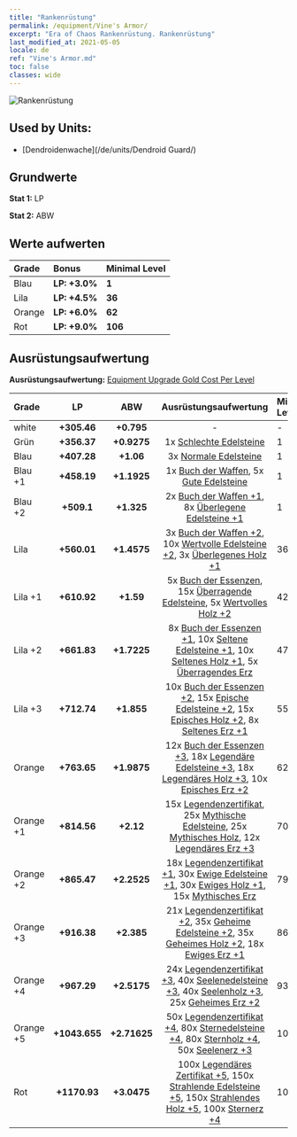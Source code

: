 ```yaml
---
title: "Rankenrüstung"
permalink: /equipment/Vine's Armor/
excerpt: "Era of Chaos Rankenrüstung. Rankenrüstung"
last_modified_at: 2021-05-05
locale: de
ref: "Vine's Armor.md"
toc: false
classes: wide
---
```


  ![Rankenrüstung](/images/e/e_2054.png)

## Used by Units:

* [Dendroidenwache](/de/units/Dendroid Guard/) 


## Grundwerte
 **Stat 1:** LP

 **Stat 2:** ABW

## Werte aufwerten

  |     Grade    |   Bonus | Minimal Level | 
  |:-------------|:--------|:--------------| 
  | Blau | **LP: +3.0%** | **1** | 
  | Lila | **LP: +4.5%** | **36** | 
  | Orange | **LP: +6.0%** | **62** | 
  | Rot | **LP: +9.0%** | **106** | 


## Ausrüstungsaufwertung
 **Ausrüstungsaufwertung:** [Equipment Upgrade Gold Cost Per Level](/equipment/EquipmentUpgradeCostPerLevel/) 

  |          Grade      | LP | ABW | Ausrüstungsaufwertung | Minimal Level |
  |:--------------------|:---------:|:---------:|:----------------:|:--------------|
  | white | **+305.46** | **+0.795** | - | - |
  | Grün | **+356.37** | **+0.9275** | 1x [Schlechte Edelsteine](/ItemsDE/mat_4/) | 1 |
  | Blau | **+407.28** | **+1.06** | 3x [Normale Edelsteine](/ItemsDE/mat_10/) | 1 |
  | Blau +1 | **+458.19** | **+1.1925** | 1x [Buch der Waffen](/ItemsDE/mat_18/), 5x [Gute Edelsteine](/ItemsDE/mat_16/) | 1 |
  | Blau +2 | **+509.1** | **+1.325** | 2x [Buch der Waffen +1](/ItemsDE/mat_25/), 8x [Überlegene Edelsteine +1](/ItemsDE/mat_23/) | 1 |
  | Lila | **+560.01** | **+1.4575** | 3x [Buch der Waffen +2](/ItemsDE/mat_32/), 10x [Wertvolle Edelsteine +2](/ItemsDE/mat_30/), 3x [Überlegenes Holz +1](/ItemsDE/mat_20/) | 36 |
  | Lila +1 | **+610.92** | **+1.59** | 5x [Buch der Essenzen](/ItemsDE/mat_39/), 15x [Überragende Edelsteine](/ItemsDE/mat_37/), 5x [Wertvolles Holz +2](/ItemsDE/mat_27/) | 42 |
  | Lila +2 | **+661.83** | **+1.7225** | 8x [Buch der Essenzen +1](/ItemsDE/mat_46/), 10x [Seltene Edelsteine +1](/ItemsDE/mat_44/), 10x [Seltenes Holz +1](/ItemsDE/mat_41/), 5x [Überragendes Erz](/ItemsDE/mat_33/) | 47 |
  | Lila +3 | **+712.74** | **+1.855** | 10x [Buch der Essenzen +2](/ItemsDE/mat_53/), 15x [Epische Edelsteine +2](/ItemsDE/mat_51/), 15x [Episches Holz +2](/ItemsDE/mat_48/), 8x [Seltenes Erz +1](/ItemsDE/mat_40/) | 55 |
  | Orange | **+763.65** | **+1.9875** | 12x [Buch der Essenzen +3](/ItemsDE/mat_60/), 18x [Legendäre Edelsteine +3](/ItemsDE/mat_58/), 18x [Legendäres Holz +3](/ItemsDE/mat_55/), 10x [Episches Erz +2](/ItemsDE/mat_47/) | 62 |
  | Orange +1 | **+814.56** | **+2.12** | 15x [Legendenzertifikat](/ItemsDE/mat_67/), 25x [Mythische Edelsteine](/ItemsDE/mat_65/), 25x [Mythisches Holz](/ItemsDE/mat_62/), 12x [Legendäres Erz +3](/ItemsDE/mat_54/) | 70 |
  | Orange +2 | **+865.47** | **+2.2525** | 18x [Legendenzertifikat +1](/ItemsDE/mat_74/), 30x [Ewige Edelsteine +1](/ItemsDE/mat_72/), 30x [Ewiges Holz +1](/ItemsDE/mat_69/), 15x [Mythisches Erz](/ItemsDE/mat_61/) | 79 |
  | Orange +3 | **+916.38** | **+2.385** | 21x [Legendenzertifikat +2](/ItemsDE/mat_81/), 35x [Geheime Edelsteine +2](/ItemsDE/mat_79/), 35x [Geheimes Holz +2](/ItemsDE/mat_76/), 18x [Ewiges Erz +1](/ItemsDE/mat_68/) | 86 |
  | Orange +4 | **+967.29** | **+2.5175** | 24x [Legendenzertifikat +3](/ItemsDE/mat_88/), 40x [Seelenedelsteine +3](/ItemsDE/mat_86/), 40x [Seelenholz +3](/ItemsDE/mat_83/), 25x [Geheimes Erz +2](/ItemsDE/mat_75/) | 93 |
  | Orange +5 | **+1043.655** | **+2.71625** | 50x [Legendenzertifikat +4](/ItemsDE/mat_95/), 80x [Sternedelsteine +4](/ItemsDE/mat_93/), 80x [Sternholz +4](/ItemsDE/mat_90/), 50x [Seelenerz +3](/ItemsDE/mat_82/) | 101 |
  | Rot | **+1170.93** | **+3.0475** | 100x [Legendäres Zertifikat +5](/ItemsDE/mat_102/), 150x [Strahlende Edelsteine +5](/ItemsDE/mat_100/), 150x [Strahlendes Holz +5](/ItemsDE/mat_97/), 100x [Sternerz +4](/ItemsDE/mat_89/) | 106 |

